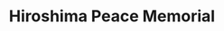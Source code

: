 ---
image_path: /images//photography/J-04.jpg
title: Hiroshima Peace Memorial
caption: Hiroshima Peace Memorial lookout point that's aligned with the Atomic Bomb Dome, the only remaining building after the atomic bomb incident
order: 7
---